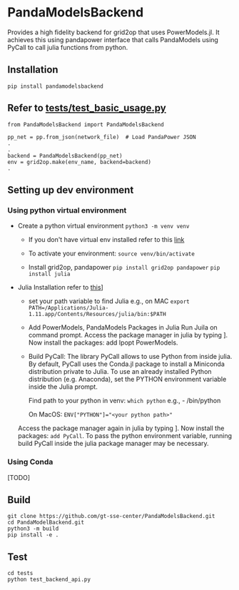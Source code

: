# PandaModelsBackend
Provides a high fidelity backend for grid2op that uses PowerModels.jl. It achieves this using pandapower interface that calls PandaModels using PyCall to call julia functions from python.

## Installation
```pip install pandamodelsbackend```

## Refer to [tests/test_basic_usage.py]()

```
from PandaModelsBackend import PandaModelsBackend

pp_net = pp.from_json(network_file)  # Load PandaPower JSON
.
.
backend = PandaModelsBackend(pp_net)
env = grid2op.make(env_name, backend=backend) 
.
```

## Setting up dev environment

### Using python virtual environment

- Create a python virtual environment
```python3 -m venv venv```

    - If you don't have virtual env installed refer to this [link](https://www.geeksforgeeks.org/python-virtual-environment/)

    - To activate your environment:
    ```source venv/bin/activate```

    - Install grid2op, pandapower
    ```pip install grid2op pandapower```
    ```pip install julia```

- Julia Installation refer to [this](https://docs.julialang.org/en/v1/manual/installation/)]

    - set your path variable to find Julia e.g., on MAC
    ```export PATH=/Applications/Julia-1.11.app/Contents/Resources/julia/bin:$PATH```

    - Add PowerModels, PandaModels Packages in Julia
    Run Juila on command prompt. Access the package manager in julia by typing ]. Now install the packages: add Ipopt PowerModels.

    - Build PyCall: The library PyCall allows to use Python from inside julia. By default, PyCall uses the Conda.jl package to install a Miniconda distribution private to Julia. To use an already installed Python distribution (e.g. Anaconda), set the PYTHON environment variable inside the Julia prompt.

        Find path to your python in venv:
        ```which python```
        e.g., <your python path>  - <your venv folder>/bin/python

        On MacOS:
        ```ENV["PYTHON"]="<your python path>"```
    
     Access the package manager again in julia by typing ]. Now install the packages: ```add PyCall```. To pass the python environment variable, running build PyCall inside the julia package manager may be necessary.

### Using Conda
[TODO]

## Build
```
git clone https://github.com/gt-sse-center/PandaModelsBackend.git
cd PandaModelBackend.git
python3 -m build
pip install -e .
```

## Test
```
cd tests
python test_backend_api.py
```